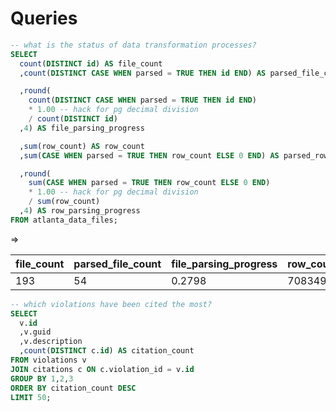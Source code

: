 # Queries

```` sql
-- what is the status of data transformation processes?
SELECT
  count(DISTINCT id) AS file_count
  ,count(DISTINCT CASE WHEN parsed = TRUE THEN id END) AS parsed_file_count

  ,round(
    count(DISTINCT CASE WHEN parsed = TRUE THEN id END)
    * 1.00 -- hack for pg decimal division
    / count(DISTINCT id)
  ,4) AS file_parsing_progress

  ,sum(row_count) AS row_count
  ,sum(CASE WHEN parsed = TRUE THEN row_count ELSE 0 END) AS parsed_row_count

  ,round(
    sum(CASE WHEN parsed = TRUE THEN row_count ELSE 0 END)
    * 1.00 -- hack for pg decimal division
    / sum(row_count)
  ,4) AS row_parsing_progress
FROM atlanta_data_files;
````

=>

file_count | parsed_file_count | file_parsing_progress | row_count | parsed_row_count | row_parsing_progress
--- | --- | --- | --- | --- | ---
193 | 54 | 0.2798 | 7083498 | 2217136 | 0.313

```` sql
-- which violations have been cited the most?
SELECT
  v.id
  ,v.guid
  ,v.description
  ,count(DISTINCT c.id) AS citation_count
FROM violations v
JOIN citations c ON c.violation_id = v.id
GROUP BY 1,2,3
ORDER BY citation_count DESC
LIMIT 50;
````
